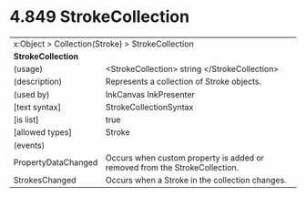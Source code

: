 <html dir="LTR" xmlns:mshelp="http://msdn.microsoft.com/mshelp" xmlns:ddue="http://ddue.schemas.microsoft.com/authoring/2003/5" xmlns:xlink="http://www.w3.org/1999/xlink" xmlns:tool="http://www.microsoft.com/tooltip">

<body>
 <input type="hidden" id="userDataCache" class="userDataStyle">
 <input type="hidden" id="hiddenScrollOffset">
 <img id="dropDownImage" style="display:none; height:0; width:0;" src="../local/drpdown.gif">
 <img id="dropDownHoverImage" style="display:none; height:0; width:0;" src="../local/drpdown_orange.gif">
 <img id="collapseImage" style="display:none; height:0; width:0;" src="../local/collapse.gif">
 <img id="expandImage" style="display:none; height:0; width:0;" src="../local/exp.gif">
 <img id="collapseAllImage" style="display:none; height:0; width:0;" src="../local/collall.gif">
 <img id="expandAllImage" style="display:none; height:0; width:0;" src="../local/expall.gif">
 <img id="copyImage" style="display:none; height:0; width:0;" src="../local/copycode.gif">
 <img id="copyHoverImage" style="display:none; height:0; width:0;" src="../local/copycodeHighlight.gif">
 <div id="header"><h1 class="heading">4.849 StrokeCollection</h1></div>

 <div id="mainSection">
 <div id="mainBody">
 <div id="allHistory" class="saveHistory" onsave="saveAll()" onload="loadAll()"></div>
 <p xmlns:wsd="http://wsdev.schemas.microsoft.com/authoring/2008/2" xmlns:msxsl="urn:schemas-microsoft-com:xslt" xmlns:script="urn:script" xmlns:build="urn:build">
 </p>
 <div id="sectionSection0" class="section" name="collapseableSection">
 <content xmlns="http://ddue.schemas.microsoft.com/authoring/2003/5" xmlns:wsd="http://wsdev.schemas.microsoft.com/authoring/2008/2" xmlns:msxsl="urn:schemas-microsoft-com:xslt" xmlns:script="urn:script" xmlns:build="urn:build">
 </content>
 </div>
 <div id="sectionSection1" class="section" name="collapseableSection">
 <content xmlns="http://ddue.schemas.microsoft.com/authoring/2003/5" xmlns:wsd="http://wsdev.schemas.microsoft.com/authoring/2008/2" xmlns:msxsl="urn:schemas-microsoft-com:xslt" xmlns:script="urn:script" xmlns:build="urn:build">
 <table class="ProtocolAuthoredTable" xmlns="">
 <tr><td colspan="2">
<mshelp:link keywords="86913f34-aa06-4c94-9f09-83936a822fd8" tabindex="0">x:Object</mshelp:link> &gt; <mshelp:link keywords="5b086a3b-cfc0-483f-bed4-ff849d789c85" tabindex="0">Collection</mshelp:link>(<mshelp:link keywords="c6c68b99-ce68-4161-9e86-b65a0217a1ba" tabindex="0">Stroke</mshelp:link>) &gt; <mshelp:link keywords="c7a393ea-2234-4aac-86b3-43920a0585be" tabindex="0">StrokeCollection</mshelp:link> </td>
 </tr>
 <tr><td colspan="2">
 <b>
StrokeCollection </b>
 </td>
 </tr>
 <tr><td><div class="indent0">(usage)</div></td>
 <td>&lt;StrokeCollection&gt; string &lt;/StrokeCollection&gt; </td>
 </tr>
 <tr><td><div class="indent0">(description)</div></td>
 <td>Represents a collection of Stroke objects. </td>
 </tr>
 <tr><td><div class="indent0">(used by)</div></td>
 <td><mshelp:link keywords="4f951923-62e1-45b8-9ca6-eaf9f7908eea" tabindex="0">InkCanvas</mshelp:link> <mshelp:link keywords="98ba4371-221f-4038-9a3e-5fa1cdf89765" tabindex="0">InkPresenter</mshelp:link> </td>
 </tr>
 <tr><td><div class="indent0">[text syntax]</div></td>
 <td><mshelp:link keywords="902a9beb-f005-4953-b02d-327fad025934" tabindex="0">StrokeCollectionSyntax</mshelp:link> </td>
 </tr>
 <tr><td><div class="indent0">[is list]</div></td>
 <td>true </td>
 </tr>
 <tr><td><div class="indent0">[allowed types]</div></td>
 <td><mshelp:link keywords="c6c68b99-ce68-4161-9e86-b65a0217a1ba" tabindex="0">Stroke</mshelp:link> </td>
 </tr>
 <tr><td><div class="indent0">(events)</div></td>
 <td> </td>
 </tr>
 <tr><td><div class="indent2">PropertyDataChanged</div></td>
 <td>Occurs when custom property is added or removed from the StrokeCollection. </td>
 </tr>
 <tr><td><div class="indent2">StrokesChanged</div></td>
 <td>Occurs when a Stroke in the collection changes. </td>
 </tr>
</table>
 </content>
 </div>
 <!--[if gte IE 5]>
 <tool:tip element="languageFilterToolTip" avoidmouse="false"/>
 <![endif]-->
 </div>
 <a name="feedback"></a><span></span>
 </div>
</body></html>
